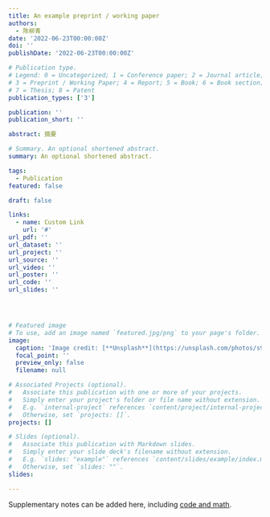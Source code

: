 ```yaml
---
title: An example preprint / working paper
authors:
  - 陈柳青
date: '2022-06-23T00:00:00Z'
doi: ''
publishDate: '2022-06-23T00:00:00Z'

# Publication type.
# Legend: 0 = Uncategorized; 1 = Conference paper; 2 = Journal article;
# 3 = Preprint / Working Paper; 4 = Report; 5 = Book; 6 = Book section;
# 7 = Thesis; 8 = Patent
publication_types: ['3']

publication: ''
publication_short: ''

abstract: 摘要

# Summary. An optional shortened abstract.
summary: An optional shortened abstract.

tags:
  - Publication
featured: false

draft: false

links:
  - name: Custom Link
    url: '#'
url_pdf: ''
url_dataset: ''
url_project: ''
url_source: ''
url_video: ''
url_poster: ''
url_code: ''
url_slides: ''




# Featured image
# To use, add an image named `featured.jpg/png` to your page's folder.
image:
  caption: 'Image credit: [**Unsplash**](https://unsplash.com/photos/s9CC2SKySJM)'
  focal_point: ''
  preview_only: false
  filename: null

# Associated Projects (optional).
#   Associate this publication with one or more of your projects.
#   Simply enter your project's folder or file name without extension.
#   E.g. `internal-project` references `content/project/internal-project/index.md`.
#   Otherwise, set `projects: []`.
projects: []

# Slides (optional).
#   Associate this publication with Markdown slides.
#   Simply enter your slide deck's filename without extension.
#   E.g. `slides: "example"` references `content/slides/example/index.md`.
#   Otherwise, set `slides: ""`.
slides:

---
```


Supplementary notes can be added here, including [code and math](https://wowchemy.com/docs/content/writing-markdown-latex/).
